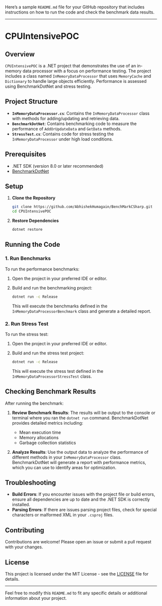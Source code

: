 Here’s a sample `README.md` file for your GitHub repository that includes instructions on how to run the code and check the benchmark data results.

---

# CPUIntensivePOC

## Overview

`CPUIntensivePOC` is a .NET project that demonstrates the use of an in-memory data processor with a focus on performance testing. The project includes a class named `InMemoryDataProcessor` that uses `MemoryCache` and `Dictionary` to handle large objects efficiently. Performance is assessed using BenchmarkDotNet and stress testing.

## Project Structure

- **`InMemoryDataProcessor.cs`**: Contains the `InMemoryDataProcessor` class with methods for adding/updating and retrieving data.
- **`BenchmarkDotNet`**: Contains benchmarking code to measure the performance of `AddOrUpdateData` and `GetData` methods.
- **`StressTest.cs`**: Contains code for stress testing the `InMemoryDataProcessor` under high load conditions.

## Prerequisites

- .NET SDK (version 8.0 or later recommended)
- [BenchmarkDotNet](https://benchmarkdotnet.org/)

## Setup

1. **Clone the Repository**

   ```bash
   git clone https://github.com/AbhishekHumagain/BenchMarkCSharp.git
   cd CPUIntensivePOC
   ```

2. **Restore Dependencies**

   ```bash
   dotnet restore
   ```

## Running the Code

### 1. **Run Benchmarks**

To run the performance benchmarks:

1. Open the project in your preferred IDE or editor.
2. Build and run the benchmarking project:

   ```bash
   dotnet run -c Release
   ```

   This will execute the benchmarks defined in the `InMemoryDataProcessorBenchmark` class and generate a detailed report.

### 2. **Run Stress Test**

To run the stress test:

1. Open the project in your preferred IDE or editor.
2. Build and run the stress test project:

   ```bash
   dotnet run -c Release
   ```

   This will execute the stress test defined in the `InMemoryDataProcessorStressTest` class.

## Checking Benchmark Results

After running the benchmark:

1. **Review Benchmark Results**: The results will be output to the console or terminal where you ran the `dotnet run` command. BenchmarkDotNet provides detailed metrics including:
   - Mean execution time
   - Memory allocations
   - Garbage collection statistics

2. **Analyze Results**: Use the output data to analyze the performance of different methods in your `InMemoryDataProcessor` class. BenchmarkDotNet will generate a report with performance metrics, which you can use to identify areas for optimization.

## Troubleshooting

- **Build Errors**: If you encounter issues with the project file or build errors, ensure all dependencies are up to date and the .NET SDK is correctly installed.
- **Parsing Errors**: If there are issues parsing project files, check for special characters or malformed XML in your `.csproj` files.

## Contributing

Contributions are welcome! Please open an issue or submit a pull request with your changes.

## License

This project is licensed under the MIT License - see the [LICENSE](LICENSE) file for details.

---

Feel free to modify this `README.md` to fit any specific details or additional information about your project.
